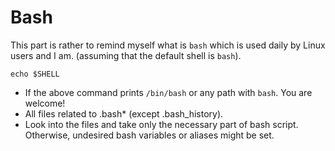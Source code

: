 # Bash
This part is rather to remind myself what is `bash` which is used daily by Linux users and I am. (assuming that the default shell is `bash`).
```
echo $SHELL
```
- If the above command prints `/bin/bash` or any path with `bash`. You are welcome!
- All files related to .bash* (except .bash_history).
- Look into the files and take only the necessary part of bash script. Otherwise, undesired bash variables or aliases might be set.